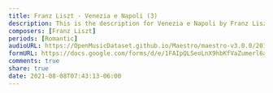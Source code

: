 ```yaml
---
title: Franz Liszt - Venezia e Napoli (3)
description: This is the description for Venezia e Napoli by Franz Liszt
composers: [Franz Liszt]
periods: [Romantic]
audioURL: https://OpenMusicDataset.github.io/Maestro/maestro-v3.0.0/2011/MIDI-Unprocessed_22_R3_2011_MID--AUDIO_R3-D7_09_Track09_wav.midi
formURL: https://docs.google.com/forms/d/e/1FAIpQLSeoLnX9hbKfVaZumerl6aHsmpA1ri7nsyUiP4H0qPcLQzXzUA/viewform
comments: true
share: true
date: 2021-08-08T07:43:13-06:00
---
```


